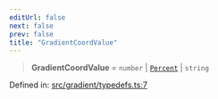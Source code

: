 ```yaml
---
editUrl: false
next: false
prev: false
title: "GradientCoordValue"
---
```


> **GradientCoordValue** = `number` \| [`Percent`](/api/type-aliases/percent/) \| `string`

Defined in: [src/gradient/typedefs.ts:7](https://github.com/fabricjs/fabric.js/blob/977f797255d8c56b5b68360b0d45bed33697d2e8/src/gradient/typedefs.ts#L7)
